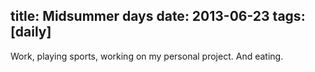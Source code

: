 title: Midsummer days
date: 2013-06-23
tags: [daily]
---

Work, playing sports, working on my personal project. And eating.
